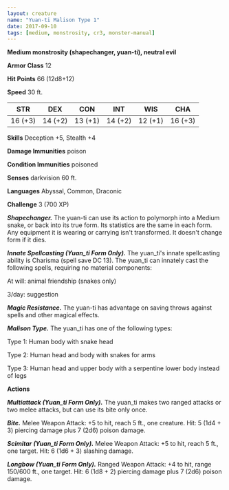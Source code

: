 ```yaml
---
layout: creature
name: "Yuan-ti Malison Type 1"
date: 2017-09-10
tags: [medium, monstrosity, cr3, monster-manual]
---
```


**Medium monstrosity (shapechanger, yuan-ti), neutral evil**

**Armor Class** 12

**Hit Points** 66 (12d8+12)

**Speed** 30 ft.

|   STR   |   DEX   |   CON   |   INT   |   WIS   |   CHA   |
|:-----:|:-----:|:-----:|:-----:|:-----:|:-----:|
| 16 (+3) | 14 (+2) | 13 (+1) | 14 (+2) | 12 (+1) | 16 (+3) |

**Skills** Deception +5, Stealth +4

**Damage Immunities** poison

**Condition Immunities** poisoned

**Senses** darkvision 60 ft.

**Languages** Abyssal, Common, Draconic

**Challenge** 3 (700 XP)

***Shapechanger.*** The yuan-ti can use its action to polymorph into a Medium snake, or back into its true form. Its statistics are the same in each form. Any equipment it is wearing or carrying isn't transformed. It doesn't change form if it dies.

***Innate Spellcasting (Yuan_ti Form Only).*** The yuan_ti's innate spellcasting ability is Charisma (spell save DC 13). The yuan_ti can innately cast the following spells, requiring no material components: 

At will: animal friendship (snakes only)

3/day: suggestion

***Magic Resistance.*** The yuan-ti has advantage on saving throws against spells and other magical effects.

***Malison Type.*** The yuan_ti has one of the following types: 

Type 1: Human body with snake head

Type 2: Human head and body with snakes for arms

Type 3: Human head and upper body with a serpentine lower body instead of legs

**Actions**

***Multiattack (Yuan_ti Form Only).*** The yuan_ti makes two ranged attacks or two melee attacks, but can use its bite only once.

***Bite.*** Melee Weapon Attack: +5 to hit, reach 5 ft., one creature. Hit: 5 (1d4 + 3) piercing damage plus 7 (2d6) poison damage.

***Scimitar (Yuan_ti Form Only).*** Melee Weapon Attack: +5 to hit, reach 5 ft., one target. Hit: 6 (1d6 + 3) slashing damage.

***Longbow (Yuan_ti Form Only).*** Ranged Weapon Attack: +4 to hit, range 150/600 ft., one target. Hit: 6 (1d8 + 2) piercing damage plus 7 (2d6) poison damage.

